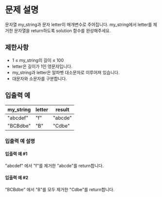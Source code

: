 # 문제 설명

문자열 my_string과 문자 letter이 매개변수로 주어집니다. my_string에서 letter를 제거한 문자열을 return하도록 solution 함수를 완성해주세요.

## 제한사항

<ul>
    <li>1 ≤ my_string의 길이 ≤ 100</li>
    <li>letter은 길이가 1인 영문자입니다.</li>
    <li>my_string과 letter은 알파벳 대소문자로 이루어져 있습니다.</li>
    <li>대문자와 소문자를 구분합니다.</li>
</ul>

## 입출력 예

<table class="table">
    <thead>
        <tr>
            <th>my_string</th>
            <th>letter</th>
            <th>result</th>
        </tr>
    </thead>
    <tbody>
        <tr>
            <td>"abcdef"</td>
            <td>"f"</td>
            <td>"abcde"</td>
        </tr>
        <tr>
            <td>"BCBdbe"</td>
            <td>"B"</td>
            <td>"Cdbe"</td>
        </tr>
    </tbody>
</table>

### 입출력 예 설명

#### 입출력 예 #1

"abcdef" 에서 "f"를 제거한 "abcde"를 return합니다.

#### 입출력 예 #2

"BCBdbe" 에서 "B"를 모두 제거한 "Cdbe"를 return합니다.
